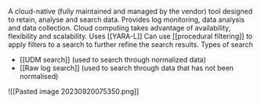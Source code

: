 A cloud-native (fully maintained and managed by the vendor) tool designed to retain, analyse and search data.
Provides log monitoring, data analysis and data collection.
Cloud computing takes advantage of availability, flexibility and scalability.
Uses [[YARA-L]]
Can use [[procedural filtering]] to apply filters to a search to further refine the search results.
Types of search
- [[UDM search]] (used to search through normalized data)
- [[Raw log search]] (used to search through data that has not been normalised)

![[Pasted image 20230920075350.png]]